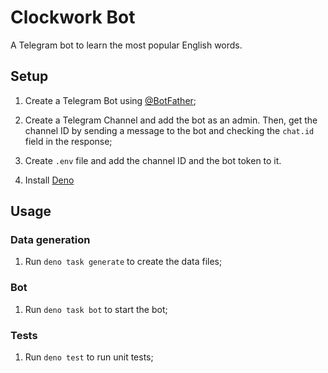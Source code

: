 # Clockwork Bot
A Telegram bot to learn the most popular English words.

## Setup

1. Create a Telegram Bot using [@BotFather](https://t.me/botfather);

1. Create a Telegram Channel and add the bot as an admin. Then, get the channel ID by sending a message to the bot and checking the `chat.id` field in the response;

1. Create `.env` file and add the channel ID and the bot token to it.

1. Install [Deno](https://deno.land/#installation)

## Usage

### Data generation

1. Run `deno task generate` to create the data files;

### Bot

1. Run `deno task bot` to start the bot;

### Tests

1. Run `deno test` to run unit tests;
